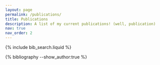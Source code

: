 ```yaml
---
layout: page
permalink: /publications/
title: Publications
description: A list of my current publications! (well, publication) 
nav: true
nav_order: 2
---
```


<!-- _pages/publications.md -->

<!-- Bibsearch Feature -->

{% include bib_search.liquid %}

<div class="publications">

{% bibliography --show_author:true %}

</div>
